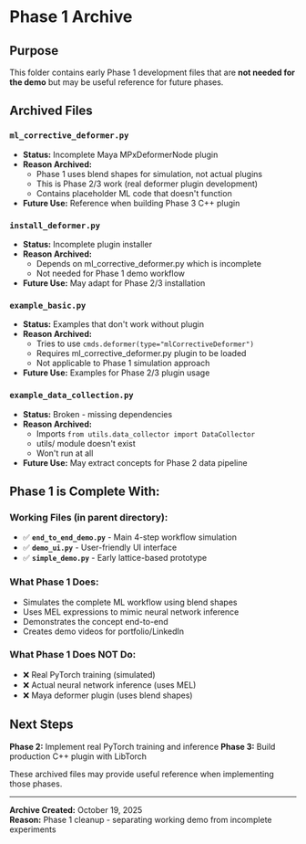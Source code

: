 # Phase 1 Archive

## Purpose
This folder contains early Phase 1 development files that are **not needed for the demo** but may be useful reference for future phases.

## Archived Files

### `ml_corrective_deformer.py`
- **Status:** Incomplete Maya MPxDeformerNode plugin
- **Reason Archived:** 
  - Phase 1 uses blend shapes for simulation, not actual plugins
  - This is Phase 2/3 work (real deformer plugin development)
  - Contains placeholder ML code that doesn't function
- **Future Use:** Reference when building Phase 3 C++ plugin

### `install_deformer.py`
- **Status:** Incomplete plugin installer
- **Reason Archived:**
  - Depends on ml_corrective_deformer.py which is incomplete
  - Not needed for Phase 1 demo workflow
- **Future Use:** May adapt for Phase 2/3 installation

### `example_basic.py`
- **Status:** Examples that don't work without plugin
- **Reason Archived:**
  - Tries to use `cmds.deformer(type="mlCorrectiveDeformer")`
  - Requires ml_corrective_deformer.py plugin to be loaded
  - Not applicable to Phase 1 simulation approach
- **Future Use:** Examples for Phase 2/3 plugin usage

### `example_data_collection.py`
- **Status:** Broken - missing dependencies
- **Reason Archived:**
  - Imports `from utils.data_collector import DataCollector`
  - utils/ module doesn't exist
  - Won't run at all
- **Future Use:** May extract concepts for Phase 2 data pipeline

## Phase 1 is Complete With:

### Working Files (in parent directory):
- ✅ **`end_to_end_demo.py`** - Main 4-step workflow simulation
- ✅ **`demo_ui.py`** - User-friendly UI interface
- ✅ **`simple_demo.py`** - Early lattice-based prototype

### What Phase 1 Does:
- Simulates the complete ML workflow using blend shapes
- Uses MEL expressions to mimic neural network inference
- Demonstrates the concept end-to-end
- Creates demo videos for portfolio/LinkedIn

### What Phase 1 Does NOT Do:
- ❌ Real PyTorch training (simulated)
- ❌ Actual neural network inference (uses MEL)
- ❌ Maya deformer plugin (uses blend shapes)

## Next Steps

**Phase 2:** Implement real PyTorch training and inference
**Phase 3:** Build production C++ plugin with LibTorch

These archived files may provide useful reference when implementing those phases.

---

**Archive Created:** October 19, 2025  
**Reason:** Phase 1 cleanup - separating working demo from incomplete experiments
